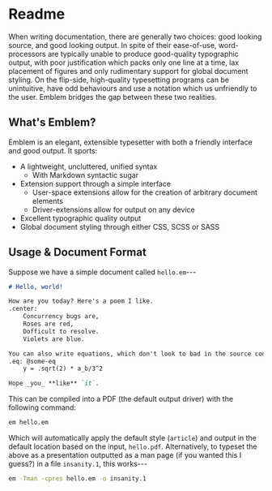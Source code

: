 # Readme

When writing documentation, there are generally two choices: good looking source, and good looking output.
In spite of their ease-of-use, word-processors are typically unable to produce good-quality typographic output, with poor justification which packs only one line at a time, lax placement of figures and only rudimentary support for global document styling.
On the flip-side, high-quality typesetting programs can be unintuitive, have odd behaviours and use a notation which us unfriendly to the user.
Emblem bridges the gap between these two realities.

## What's Emblem?

Emblem is an elegant, extensible typesetter with both a friendly interface and good output.
It sports:

- A lightweight, uncluttered, unified syntax
	- With Markdown syntactic sugar
- Extension support through a simple interface
	- User-space extensions allow for the creation of arbitrary document elements
	- Driver-extensions allow for output on any device
- Excellent typographic quality output
- Global document styling through either CSS, SCSS or SASS

## Usage &amp; Document Format

Suppose we have a simple document called `hello.em`---

```markdown
# Hello, world!

How are you today? Here's a poem I like.
.center:
	Concurrency bugs are,
	Roses are red,
	Dofficult to resolve.
	Violets are blue.

You can also write equations, which don't look to bad in the source code, such as #some-eq.
.eq: @some-eq
	y = .sqrt(2) * a_b/3^2

Hope _you_ **like** `it`.
```

This can be compiled into a PDF (the default output driver) with the following command:

```sh
em hello.em
```

Which will automatically apply the default style (`article`) and output in the default location based on the input, `hello.pdf`.
Alternatively, to typeset the above as a presentation outputted as a man page (if you wanted this I guess?) in a file `insanity.1`, this works---

```sh
em -Tman -cpres hello.em -o insanity.1
```
